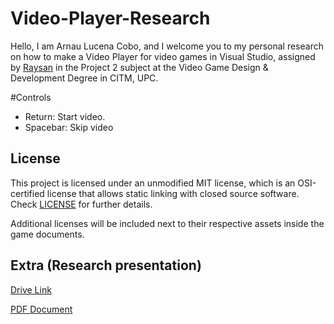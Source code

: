 # Video-Player-Research

Hello, I am Arnau Lucena Cobo, and I welcome you to my personal research on how to make a Video Player for video games in Visual Studio, assigned by [Raysan](https://github.com/raysan5) in the Project 2 subject at the Video Game Design & Development Degree in CITM, UPC.

#Controls

- Return: Start video.
- Spacebar: Skip video


## License

This project is licensed under an unmodified MIT license, which is an OSI-certified license that allows static linking with closed source software. Check [LICENSE](LICENSE) for further details.

Additional licenses will be included next to their respective assets inside the game documents.

## Extra (Research presentation)
[Drive Link](https://docs.google.com/presentation/d/1v8ONQmHAXpi9P0n0CAIeRVVznDVEWPPW-eDOwFD-c2k/edit?usp=sharing)

[PDF Document](https://github.com/TitoLuce/Video-Player-Research/blob/main/Video%20Player%20Research.pdf)
